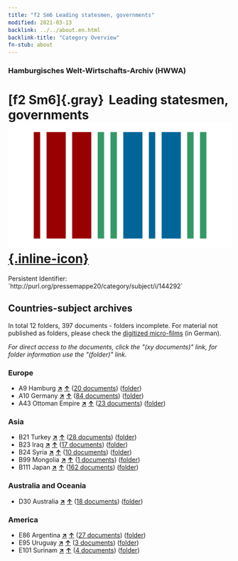```yaml
---
title: "f2 Sm6 Leading statesmen, governments"
modified: 2021-03-13
backlink: ../../about.en.html
backlink-title: "Category Overview"
fn-stub: about
---
```


### Hamburgisches Welt-Wirtschafts-Archiv (HWWA)

# [f2 Sm6]{.gray}&#8201; Leading statesmen, governments &#160; [![Wikidata](/images/Wikidata-logo.svg "Wikidata"){.inline-icon}](http://www.wikidata.org/entity/Q104699313)

<div class="hint">Persistent Identifier: `http://purl.org/pressemappe20/category/subject/i/144292`</div>







## Countries-subject archives





In total 12 folders, 397 documents - folders incomplete.
For material not published as folders, please check the [digitized micro-films](/film/h1_sh.de.html) (in German).

_For direct access to the documents, click the "(xy documents)" link, for folder information use the "(folder)" link._



### Europe

- A9 Hamburg [**&nearr;**](../../../geo/i/140905/about.en.html "Hamburg (all folders)") [**&uarr;**](../../../geo/about.en.html#A9 "Country category system") (<a href="https://pm20.zbw.eu/iiifview/folder/sh/140905,144292" title="about: Hamburg : Leading statesmen, governments" target="_blank">20 documents</a>) ([folder](../../../../folder/sh/1409xx/140905/1442xx/144292/about.en.html))
- A10 Germany [**&nearr;**](../../../geo/i/126128/about.en.html "Germany (all folders)") [**&uarr;**](../../../geo/about.en.html#A10 "Country category system") (<a href="https://pm20.zbw.eu/iiifview/folder/sh/126128,144292" title="about: Germany : Leading statesmen, governments" target="_blank">84 documents</a>) ([folder](../../../../folder/sh/1261xx/126128/1442xx/144292/about.en.html))
- A43 Ottoman Empire [**&nearr;**](../../../geo/i/141034/about.en.html "Ottoman Empire (all folders)") [**&uarr;**](../../../geo/about.en.html#A43 "Country category system") (<a href="https://pm20.zbw.eu/iiifview/folder/sh/141034,144292" title="about: Ottoman Empire : Leading statesmen, governments" target="_blank">23 documents</a>) ([folder](../../../../folder/sh/1410xx/141034/1442xx/144292/about.en.html))

### Asia

- B21 Turkey [**&nearr;**](../../../geo/i/141111/about.en.html "Turkey (all folders)") [**&uarr;**](../../../geo/about.en.html#B21 "Country category system") (<a href="https://pm20.zbw.eu/iiifview/folder/sh/141111,144292" title="about: Turkey : Leading statesmen, governments" target="_blank">28 documents</a>) ([folder](../../../../folder/sh/1411xx/141111/1442xx/144292/about.en.html))
- B23 Iraq [**&nearr;**](../../../geo/i/141113/about.en.html "Iraq (all folders)") [**&uarr;**](../../../geo/about.en.html#B23 "Country category system") (<a href="https://pm20.zbw.eu/iiifview/folder/sh/141113,144292" title="about: Iraq : Leading statesmen, governments" target="_blank">17 documents</a>) ([folder](../../../../folder/sh/1411xx/141113/1442xx/144292/about.en.html))
- B24 Syria [**&nearr;**](../../../geo/i/141114/about.en.html "Syria (all folders)") [**&uarr;**](../../../geo/about.en.html#B24 "Country category system") (<a href="https://pm20.zbw.eu/iiifview/folder/sh/141114,144292" title="about: Syria : Leading statesmen, governments" target="_blank">10 documents</a>) ([folder](../../../../folder/sh/1411xx/141114/1442xx/144292/about.en.html))
- B99 Mongolia [**&nearr;**](../../../geo/i/141261/about.en.html "Mongolia (all folders)") [**&uarr;**](../../../geo/about.en.html#B99 "Country category system") (<a href="https://pm20.zbw.eu/iiifview/folder/sh/141261,144292" title="about: Mongolia : Leading statesmen, governments" target="_blank">1 documents</a>) ([folder](../../../../folder/sh/1412xx/141261/1442xx/144292/about.en.html))
- B111 Japan [**&nearr;**](../../../geo/i/141272/about.en.html "Japan (all folders)") [**&uarr;**](../../../geo/about.en.html#B111 "Country category system") (<a href="https://pm20.zbw.eu/iiifview/folder/sh/141272,144292" title="about: Japan : Leading statesmen, governments" target="_blank">162 documents</a>) ([folder](../../../../folder/sh/1412xx/141272/1442xx/144292/about.en.html))

### Australia and Oceania

- D30 Australia [**&nearr;**](../../../geo/i/141621/about.en.html "Australia (all folders)") [**&uarr;**](../../../geo/about.en.html#D30 "Country category system") (<a href="https://pm20.zbw.eu/iiifview/folder/sh/141621,144292" title="about: Australia : Leading statesmen, governments" target="_blank">18 documents</a>) ([folder](../../../../folder/sh/1416xx/141621/1442xx/144292/about.en.html))

### America

- E86 Argentina [**&nearr;**](../../../geo/i/141692/about.en.html "Argentina (all folders)") [**&uarr;**](../../../geo/about.en.html#E86 "Country category system") (<a href="https://pm20.zbw.eu/iiifview/folder/sh/141692,144292" title="about: Argentina : Leading statesmen, governments" target="_blank">27 documents</a>) ([folder](../../../../folder/sh/1416xx/141692/1442xx/144292/about.en.html))
- E95 Uruguay [**&nearr;**](../../../geo/i/141695/about.en.html "Uruguay (all folders)") [**&uarr;**](../../../geo/about.en.html#E95 "Country category system") (<a href="https://pm20.zbw.eu/iiifview/folder/sh/141695,144292" title="about: Uruguay : Leading statesmen, governments" target="_blank">3 documents</a>) ([folder](../../../../folder/sh/1416xx/141695/1442xx/144292/about.en.html))
- E101 Surinam [**&nearr;**](../../../geo/i/141699/about.en.html "Surinam (all folders)") [**&uarr;**](../../../geo/about.en.html#E101 "Country category system") (<a href="https://pm20.zbw.eu/iiifview/folder/sh/141699,144292" title="about: Surinam : Leading statesmen, governments" target="_blank">4 documents</a>) ([folder](../../../../folder/sh/1416xx/141699/1442xx/144292/about.en.html))








